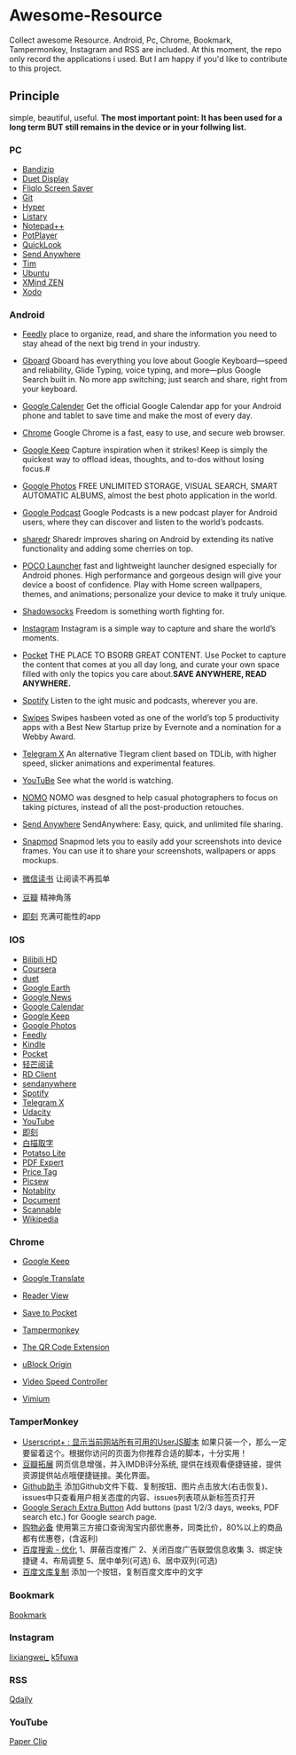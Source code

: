 # Awesome-Resource
Collect  awesome Resource.  Android, Pc, Chrome, Bookmark, Tampermonkey,  Instagram and RSS  are included.
At this moment, the repo only record the applications i used. But I am happy if you'd like to contribute to this project.

## Principle
simple, beautiful, useful.
**The most important point: It has been used for a long term BUT still remains in the device or in your follwing list.**

### PC
- [Bandizip](http://www.bandisoft.com/bandizip/)
- [Duet Display](https://www.duetdisplay.com/)
- [Fliqlo Screen Saver](https://fliqlo.com/)
- [Git](https://git-scm.com/downloads) 
- [Hyper](https://hyper.is/)
- [Listary](https://www.listary.com/) 
- [Notepad++](https://notepad-plus-plus.org/download)
- [PotPlayer](https://potplayer.daum.net/)
- [QuickLook](https://pooi.moe/QuickLook/)
- [Send Anywhere](https://send-anywhere.com/)
- [Tim](http://tim.qq.com/)
- [Ubuntu](https://tutorials.ubuntu.com/tutorial/tutorial-ubuntu-on-windows#0)
- [XMind ZEN](https://www.xmind.cn/zen/)
- [Xodo](https://www.xodo.com/)


### Android
- [Feedly](https://play.google.com/store/apps/details?id=com.devhd.feedly)
place to organize, read, and share the information you need to stay ahead of the next big trend in your industry. 

- [Gboard](https://play.google.com/store/apps/details?id=com.google.android.inputmethod.latin) 
Gboard has everything you love about Google Keyboard—speed and reliability, Glide Typing, voice typing, and more—plus Google Search built in. No more app switching; just search and share, right from your keyboard.

- [Google Calender](https://play.google.com/store/apps/details?id=com.google.android.calendar)
Get the official Google Calendar app for your Android phone and tablet to save time and make the most of every day.

- [Chrome](https://play.google.com/store/apps/details?id=com.android.chrome)
Google Chrome is a fast, easy to use, and secure web browser.

- [Google Keep](https://play.google.com/store/apps/details?id=com.google.android.keep)
Capture inspiration when it strikes! Keep is simply the quickest way to offload ideas, thoughts, and to-dos without losing focus.#

- [Google Photos](https://play.google.com/store/apps/details?id=com.google.android.apps.photos)
FREE UNLIMITED STORAGE, VISUAL SEARCH, SMART AUTOMATIC ALBUMS, almost the best photo application in the world.

- [Google Podcast](https://play.google.com/store/apps/details?id=com.google.android.apps.podcasts)
Google Podcasts is a new podcast player for Android users, where they can discover and listen to the world’s podcasts. 

- [sharedr](https://play.google.com/store/apps/details?id=com.rejh.sharedr)
Sharedr improves sharing on Android by extending its native functionality and adding some cherries on top.

- [POCO Launcher](https://play.google.com/store/apps/details?id=com.mi.android.globallauncher)
 fast and lightweight launcher designed especially for Android phones. High performance and gorgeous design will give your device a boost of confidence. Play with Home screen wallpapers, themes, and animations; personalize your device to make it truly unique.

- [Shadowsocks](https://github.com/shadowsocks/shadowsocks-android/releases)
Freedom is something worth fighting for.

- [Instagram](https://play.google.com/store/apps/details?id=com.instagram.android) 
Instagram is a simple way to capture and share the world’s moments. 

- [Pocket](https://play.google.com/store/apps/details?id=com.ideashower.readitlater.pro) 
 THE PLACE TO BSORB GREAT CONTENT.
 Use Pocket to capture the content that comes at you all day long, and curate your own space filled with only the topics you care about.**SAVE ANYWHERE, READ ANYWHERE.**

- [Spotify](https://play.google.com/store/apps/details?id=com.spotify.music) 
Listen to the ight music and podcasts, wherever you are. 

- [Swipes](https://play.google.com/store/apps/details?id=com.swipesapp.android)
 Swipes hasbeen voted as one of the world’s top 5 productivity apps with a Best New Startup prize by Evernote and a nomination for a Webby Award.

- [Telegram X](https://play.google.com/store/apps/details?id=org.thunderdog.challegram)
 An alternative Tlegram client based on TDLib, with higher speed, slicker animations and experimental features.

- [YouTuBe](https://play.google.com/store/apps/details?id=com.google.android.youtube) 
See what the world is watching.

- [NOMO](https://play.google.com/store/apps/details?id=com.blink.academy.nomopro)
 NOMO was desgned to help casual photographers to focus on taking pictures, instead of all the post-production retouches. 

- [Send Anywhere](https://play.google.com/store/apps/details?id=com.estmob.android.sendanywhere)
 SendAnywhere: Easy, quick, and unlimited file sharing.

- [Snapmod](https://play.google.com/store/apps/details?id=cn.gavinliu.snapmod)
 Snapmod lets you to easily add your screenshots into device frames. You can use it to share your screenshots, wallpapers or apps mockups.

- [微信读书](https://weread.qq.com/)
让阅读不再孤单

- [豆瓣](https://www.douban.com/doubanapp)
精神角落
 
- [即刻](https://okjike.com/)
充满可能性的app

### IOS
- [Bilibili HD](https://itunes.apple.com/cn/app/%E5%93%94%E5%93%A9%E5%93%94%E5%93%A9hd-%E5%BC%B9%E5%B9%95%E7%95%AA%E5%89%A7%E7%9B%B4%E6%92%AD%E9%AB%98%E6%B8%85%E8%A7%86%E9%A2%91/id1093486973?mt=8)
- [Coursera](https://itunes.apple.com/app/apple-store/id736535961?mt=8)
- [duet](https://www.duetdisplay.com)
- [Google Earth](https://itunes.apple.com/us/app/google-earth/id293622097?mt=8)
- [Google News](https://itunes.apple.com/us/app/google-news/id459182288?mt=8)
- [Google Calendar](https://itunes.apple.com/us/app/google-calendar-time-planner/id909319292?mt=8)
- [Google Keep](https://itunes.apple.com/us/app/google-keep-notes-and-lists/id1029207872?mt=8) 
- [Google Photos](https://itunes.apple.com/us/app/google-photos/id962194608?mt=8)
- [Feedly](https://itunes.apple.com/us/app/feedly-smart-news-reader/id396069556?mt=8)
- [Kindle](https://itunes.apple.com/gb/app/kindle/id302584613?mt=8)
- [Pocket](https://itunes.apple.com/us/app/pocket-save-read-grow/id309601447?mt=8)
- [轻芒阅读](https://itunes.apple.com/us/app/%E8%BD%BB%E8%8A%92%E9%98%85%E8%AF%BB/id1324073897?mt=8)
- [RD Client](https://docs.microsoft.com/en-us/windows-server/remote/remote-desktop-services/clients/remote-desktop-ios)
- [sendanywhere](https://itunes.apple.com/app/apple-store/id596642855?mt=8)
- [Spotify](https://itunes.apple.com/us/app/spotify-music/id324684580?mt=8)
- [Telegram X](https://itunes.apple.com/us/app/telegram-x/id898228810?mt=8)
- [Udacity](https://itunes.apple.com/us/app/udacity/id819700933?mt=8)
- [YouTube](https://itunes.apple.com/us/app/youtube-watch-listen-stream/id544007664?mt=8)
- [即刻](https://itunes.apple.com/cn/app/%E5%8D%B3%E5%88%BB-%E6%89%BE%E5%88%B0%E8%87%AA%E5%B7%B1%E4%BA%BA/id966129812?mt=8)
- [白描取字](https://itunes.apple.com/cn/app/%E7%99%BD%E6%8F%8F%E5%8F%96%E5%AD%97-%E4%B8%93%E4%B8%9A%E6%96%87%E5%AD%97%E8%AF%86%E5%88%AB%E5%B7%A5%E5%85%B7/id1437865316#?platform=ipad)
- [Potatso Lite](https://itunes.apple.com/us/app/potatso-lite/id1239860606?mt=8)
- [PDF Expert](https://pdfexpert.com/ios)
- [Price Tag](https://itunes.apple.com/cn/app/price-tag-%E5%8F%91%E7%8E%B0%E5%A5%BD%E5%BA%94%E7%94%A8/id1166819590?mt=8)
- [Picsew](https://itunes.apple.com/us/app/picsew-screenshot-stitching/id1208145167?mt=8)
- [Notablity](https://itunes.apple.com/us/app/notability/id360593530?mt=8)
- [Document](https://itunes.apple.com/us/app/documents-by-readdle/id364901807?mt=8)
- [Scannable](https://itunes.apple.com/us/app/evernote-scannable/id883338188?mt=8)
- [Wikipedia](https://itunes.apple.com/us/app/wikipedia/id324715238?mt=8)


### Chrome
- [Google Keep](https://chrome.google.com/webstore/detail/google-keep-chrome-extens/lpcaedmchfhocbbapmcbpinfpgnhiddi) 

- [Google Translate](https://chrome.google.com/webstore/detail/google-translate/aapbdbdomjkkjkaonfhkkikfgjllcleb)

- [Reader View](https://chrome.google.com/webstore/detail/reader-view/iibolhpkjjmoepndefdmdlmbpfhlgjpl)

- [Save to Pocket](https://chrome.google.com/webstore/detail/save-to-pocket/niloccemoadcdkdjlinkgdfekeahmflj)

- [Tampermonkey](https://chrome.google.com/webstore/detail/tampermonkey/dhdgffkkebhmkfjojejmpbldmpobfkfo)

- [The QR Code Extension](https://chrome.google.com/webstore/detail/the-qr-code-extension/oijdcdmnjjgnnhgljmhkjlablaejfeeb)

- [uBlock Origin](https://chrome.google.com/webstore/detail/ublock-origin/cjpalhdlnbpafiamejdnhcphjbkeiagm)

- [Video Speed Controller](https://chrome.google.com/webstore/detail/video-speed-controller/nffaoalbilbmmfgbnbgppjihopabppdk)

- [Vimium](https://chrome.google.com/webstore/detail/vimium/dbepggeogbaibhgnhhndojpepiihcmeb)



### TamperMonkey
- [Userscript+ : 显示当前网站所有可用的UserJS脚本](https://greasyfork.org/zh-CN/scripts/24508-userscript-show-site-all-userjs)
如果只装一个，那么一定要留着这个。根据你访问的页面为你推荐合适的脚本，十分实用！
- [豆瓣拓展](https://greasyfork.org/zh-CN/scripts/14636-mydoubanmoviehelper-%E8%B1%86%E7%93%A3%E7%94%B5%E5%BD%B1c-%E8%B1%86%E7%93%A3-%E8%B1%86%E7%93%A3%E7%94%B5%E5%BD%B1-movie-douban-com)
网页信息增强，并入IMDB评分系统, 提供在线观看便捷链接，提供资源提供站点哦便捷链接。美化界面。
- [Github助手](https://greasyfork.org/zh-CN/scripts/37899-github%E5%8A%A9%E6%89%8B)
添加Github文件下载、复制按钮、图片点击放大(右击恢复)、issues中只查看用户相关态度的内容、issues列表项从新标签页打开
- [Google Serach Extra Button](https://greasyfork.org/zh-CN/scripts/7543-google-search-extra-buttons)
Add buttons (past 1/2/3 days, weeks, PDF search etc.) for Google search page.
- [购物必备](https://greasyfork.org/zh-CN/scripts/37500-%E8%B4%AD%E7%89%A9%E5%BF%85%E5%A4%87-%E5%90%8C%E7%B1%BB%E5%95%86%E5%93%81%E8%87%AA%E5%8A%A8%E6%AF%94%E4%BB%B7-%E6%B7%98%E5%AE%9D%E7%AD%89%E5%90%84%E7%BD%91%E7%AB%99%E5%86%85%E9%83%A8%E4%BC%98%E6%83%A0%E5%88%B8%E4%B8%80%E9%94%AE%E8%8E%B7%E5%8F%96-%E5%8E%86%E5%8F%B2%E4%BB%B7%E6%A0%BC%E8%87%AA%E5%8A%A8%E6%9F%A5%E8%AF%A2)
使用第三方接口查询淘宝内部优惠券，同类比价，80%以上的商品都有优惠卷，(含返利)
- [百度搜索 - 优化](https://greasyfork.org/zh-CN/scripts/31642-%E7%99%BE%E5%BA%A6%E6%90%9C%E7%B4%A2-%E4%BC%98%E5%8C%96)
1、屏蔽百度推广 2、关闭百度广告联盟信息收集 3、绑定快捷键 4、布局调整 5、居中单列(可选) 6、居中双列(可选)
- [百度文库复制](https://greasyfork.org/zh-CN/scripts/369861-%E7%99%BE%E5%BA%A6%E6%96%87%E5%BA%93%E6%96%87%E5%AD%97%E5%A4%8D%E5%88%B6)
添加一个按钮，复制百度文库中的文字


### Bookmark
[Bookmark](https://github.com/RoseauHan/Awesome-App/tree/master/bookmark)

### Instagram
[lixiangwei_](https://www.instagram.com/lixiangwei_)
[k5fuwa](https://www.instagram.com/k5fuwa/)

### RSS
[Qdaily](https://www.qdaily.com/feed.xml)

### YouTube
[Paper Clip](https://www.youtube.com/channel/UCUGJ-yKqQHl4FSZwUmGpiUg)
